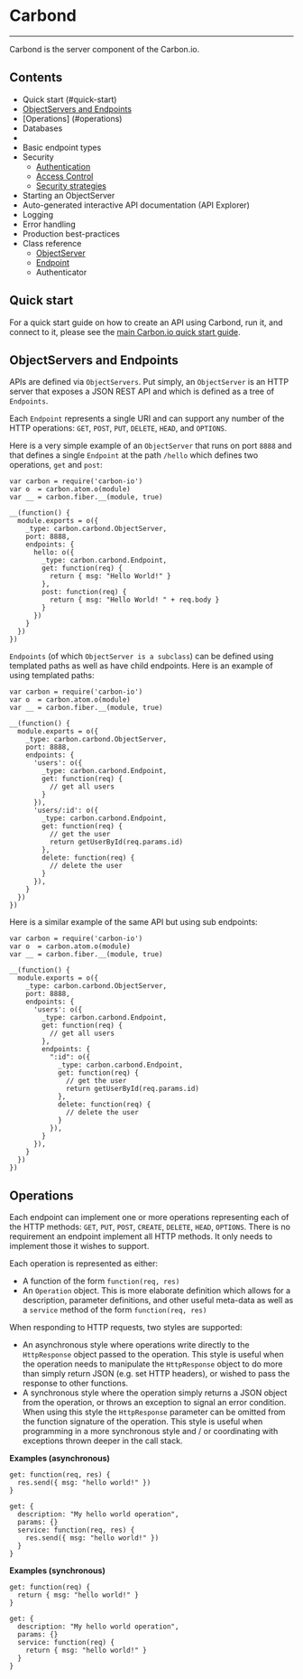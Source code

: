 Carbond
==========
***

Carbond is the server component of the Carbon.io. 

Contents
---------
* Quick start (#quick-start)
* [ObjectServers and Endpoints](#objectservers-and-endpoints)
* [Operations] (#operations)
* Databases
* 
* Basic endpoint types
* Security
  * [Authentication](doc/Authentication.md)
  * [Access Control](doc/AccessControl.md)
  * [Security strategies](doc/SecurityStrategies.md)
* Starting an ObjectServer
* Auto-generated interactive API documentation (API Explorer)
* Logging
* Error handling
* Production best-practices
* Class reference
  * [ObjectServer](doc/classes/ObjectServer.md)
  * [Endpoint](doc/classes/Endpoint.md)
  * Authenticator

Quick start
---------

For a quick start guide on how to create an API using Carbond, run it, and connect to it, please see the [main Carbon.io quick start guide](https://github.com/carbon-io/carbond/edit/master/README.md#quick-start).


ObjectServers and Endpoints
---------

APIs are defined via ```ObjectServers```. Put simply, an ```ObjectServer``` is an HTTP server that exposes a JSON REST API and which is defined as a tree of ```Endpoints```.

Each ```Endpoint``` represents a single URI and can support any number of the HTTP operations: ```GET```, ```POST```, ```PUT```, ```DELETE```, ```HEAD```, and ```OPTIONS```. 

Here is a very simple example of an ```ObjectServer``` that runs on port ```8888``` and that defines a single ```Endpoint``` at the path ```/hello``` which defines two operations, ```get``` and ```post```:

```node
var carbon = require('carbon-io')
var o  = carbon.atom.o(module)
var __ = carbon.fiber.__(module, true)

__(function() {
  module.exports = o({
    _type: carbon.carbond.ObjectServer,
    port: 8888,
    endpoints: {
      hello: o({
        _type: carbon.carbond.Endpoint,
        get: function(req) {
          return { msg: "Hello World!" }
        },
        post: function(req) {
          return { msg: "Hello World! " + req.body }
        }
      })
    }
  })
})
```

```Endpoints``` (of which ```ObjectServer is a subclass```) can be defined using templated paths as well as have child endpoints. Here is an example of using templated paths:

```node
var carbon = require('carbon-io')
var o  = carbon.atom.o(module)
var __ = carbon.fiber.__(module, true)

__(function() {
  module.exports = o({
    _type: carbon.carbond.ObjectServer,
    port: 8888,
    endpoints: {
      'users': o({
        _type: carbon.carbond.Endpoint,
        get: function(req) {
          // get all users
        }
      }),
      'users/:id': o({
        _type: carbon.carbond.Endpoint,
        get: function(req) {
          // get the user
          return getUserById(req.params.id)
        },
        delete: function(req) {
          // delete the user
        }
      }),
    }
  })
})
```

Here is a similar example of the same API but using sub endpoints:

```node
var carbon = require('carbon-io')
var o  = carbon.atom.o(module)
var __ = carbon.fiber.__(module, true)

__(function() {
  module.exports = o({
    _type: carbon.carbond.ObjectServer,
    port: 8888,
    endpoints: {
      'users': o({
        _type: carbon.carbond.Endpoint,
        get: function(req) {
          // get all users
        },
        endpoints: {
          ":id": o({
            _type: carbon.carbond.Endpoint,
            get: function(req) {
              // get the user
              return getUserById(req.params.id)
            },
            delete: function(req) {
              // delete the user
            }
          }),
        }
      }),
    }
  })
})
```

Operations
----------

Each endpoint can implement one or more operations representing each of the HTTP methods: ```GET```, ```PUT```, ```POST```, ```CREATE```, ```DELETE```, ```HEAD```, ```OPTIONS```. There is no requirement an endpoint implement all HTTP methods. It only needs to implement those it wishes to support.

Each operation is represented as either:
* A function of the form ```function(req, res)```
* An ```Operation``` object. This is more elaborate definition which allows for a description, parameter definitions, and other useful meta-data as well as a ```service``` method of the form ```function(req, res)```

When responding to HTTP requests, two styles are supported:
* An asynchronous style where operations write directly to the ```HttpResponse``` object passed to the operation. This style is useful when the operation needs to manipulate the ```HttpResponse``` object to do more than simply return JSON (e.g. set HTTP headers), or wished to pass the response to other functions.
* A synchronous style where the operation simply returns a JSON object from the operation, or throws an exception to signal an error condition. When using this style the ```HttpResponse``` parameter can be omitted from the function signature of the operation. This style is useful when programming in a more synchronous style and / or coordinating with exceptions thrown deeper in the call stack.

**Examples (asynchronous)**
```node
get: function(req, res) {
  res.send({ msg: "hello world!" })  
}
```

```node
get: {
  description: "My hello world operation",
  params: {}
  service: function(req, res) {
    res.send({ msg: "hello world!" })  
  }
}
```

**Examples (synchronous)**
```node
get: function(req) {
  return { msg: "hello world!" }
}
```

```node
get: {
  description: "My hello world operation",
  params: {}
  service: function(req) {
    return { msg: "hello world!" }
  }
}
```

